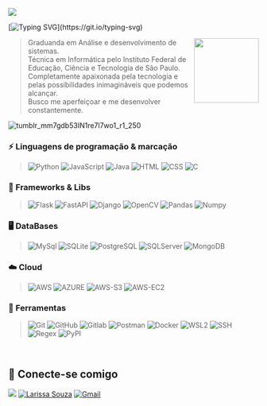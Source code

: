 ![](https://komarev.com/ghpvc/?username=aloStawi&color=eec132)

[![Typing SVG](https://readme-typing-svg.demolab.com?font=Fira+Code&pause=1000&color=EEC132&background=FF111100&center=true&vCenter=true&width=1000&height=80&lines=Hello%2C+my+name+is+Isabelle!)](https://git.io/typing-svg)

<div align="right">
<img src="https://github.com/user-attachments/assets/d656c812-2bfd-4d08-ac84-6407a4847c8b" width='130px' align='right'>
</div>

<div align="left" width='10px'>
<blockquote>Graduanda em Análise e desenvolvimento de sistemas. <br>Técnica em Informática pelo Instituto Federal de Educação, Ciência e Tecnologia de São Paulo. <br>Completamente apaixonada pela tecnologia e pelas possíbilidades inimagináveis que podemos alcançar. <br>Busco me aperfeiçoar e me desenvolver constantemente.</blockquote>
</div>

![tumblr_mm7gdb53IN1re7l7wo1_r1_250](https://github.com/user-attachments/assets/0020e81f-1a0c-448a-b02c-9419d61d53ee&center=true&vCenter=true)

### ⚡ Linguagens de programação & marcação

> ![Python](https://img.shields.io/badge/-Python-181717?&logo=Python&logoColor=eec132) ![JavaScript](https://img.shields.io/badge/-JavaScript-181717?&logo=JavaScript&logoColor=eec132) ![Java](https://img.shields.io/badge/-JAVA-181717?&logo=java&logoColor=eec132) ![HTML](https://img.shields.io/badge/-HTML-181717?&logo=HTML5&logoColor=eec132) ![CSS](https://img.shields.io/badge/-CSS-181717?&logo=css3&logoColor=eec132) ![C](https://img.shields.io/badge/-C-181717?&logo=c3&logoColor=eec132)

### 🤖 Frameworks & Libs

> ![Flask](https://img.shields.io/badge/-Flask-181717?&logo=Flask&logoColor=eec132) ![FastAPI](https://img.shields.io/badge/-FastAPI-181717?&logo=FastAPI&logoColor=eec132) ![Django](https://img.shields.io/badge/-Django-181717?&logo=Django&logoColor=eec132) ![OpenCV](https://img.shields.io/badge/-OpenCV-181717?&logo=OpenCV&logoColor=eec132) ![Pandas](https://img.shields.io/badge/-Pandas-181717?&logo=Pandas&logoColor=eec132) ![Numpy](https://img.shields.io/badge/-Numpy-181717?&logo=Numpy&logoColor=eec132)

### 🖥 DataBases

> ![MySql](https://img.shields.io/badge/-MySql-181717?&logo=MySQL&logoColor=eec132) ![SQLite](https://img.shields.io/badge/-SQLite-181717?&logo=sqlite&logoColor=eec132) ![PostgreSQL](https://img.shields.io/badge/-PostgreSQL-181717?&logo=postgresql&logoColor=eec132) ![SQLServer](https://img.shields.io/badge/-SQLServer-181717?&logo=Microsoft+SQL+Server&logoColor=eec132) ![MongoDB](https://img.shields.io/badge/-MongoDB-181717?&logo=mongodb&logoColor=eec132)

### ☁️ Cloud

> ![AWS](https://img.shields.io/badge/-AWS-181717?&logo=Amazon-AWS&logoColor=eec132) ![AZURE](https://img.shields.io/badge/-AZURE-181717?&logo=Microsoft-Azure&logoColor=eec132) ![AWS-S3](https://img.shields.io/badge/-AWS_S3-181717?&logo=AMAZON-S3&logoColor=eec132) ![AWS-EC2](https://img.shields.io/badge/-AWS_EC2-181717?&logo=AMAZON-EC2&logoColor=eec132)

### 🧰 Ferramentas

> ![Git](https://img.shields.io/badge/-Git-181717?&logo=git&logoColor=eec132) ![GitHub](https://img.shields.io/badge/-GitHub-181717?&logo=GitHub&logoColor=eec132) ![Gitlab](https://img.shields.io/badge/-GitLab-181717?&logo=GitLab&logoColor=eec132) ![Postman](https://img.shields.io/badge/-Postman-181717?&logo=Postman&logoColor=eec132) ![Docker](https://img.shields.io/badge/-Docker-181717?&logo=Docker&logoColor=eec132) ![WSL2](https://img.shields.io/badge/-WSL2-181717?&logo=microsoft&logoColor=eec132) ![SSH](https://img.shields.io/badge/-SSH-181717?&logo=GNU+Bash&logoColor=eec132) ![Regex](https://img.shields.io/badge/-Regex-181717?&logoColor=eec132)  ![PyPI](https://img.shields.io/badge/-PyPI-181717?&logo=PyPI&logoColor=eec132)
  
  <br>
  
 ## 📱 Conecte-se comigo
<a href="https://www.linkedin.com/in/isabelle-nascimento-508b901b3/" target="_blank"><img src="https://img.shields.io/badge/-LinkedIn-%230077B5?style=for-the-badge&logo=linkedin&logoColor=white" target="_blank"></a>
<a href="https://instagram.com/yWitiza" target="_blank"><img src="https://img.shields.io/badge/-Instagram-DD2A7B?style=for-the-badge&logo=instagram&logoColor=white" alt =" Larissa Souza " target="_blank"></a>
[![Gmail](https://img.shields.io/badge/Gmail-D14836?style=for-the-badge&logo=gmail&logoColor=white)](mailto:isabelle.nascimento428@gmail.com?subject=Olá!&body=) 
 
<!-- <br><br>
<div align = "center">
 
![Snake animation](https://github.com/AloStawi/AloStawi/blob/output/github-contribution-grid-snake.svg)
  
</div>
-->

<!--
**AloStawi/AloStawi** is a ✨ _special_ ✨ repository because its `README.md` (this file) appears on your GitHub profile.

Here are some ideas to get you started:

- 🔭 I’m currently working on ...
- 🌱 I’m currently learning ...
- 👯 I’m looking to collaborate on ...
- 🤔 I’m looking for help with ...
- 💬 Ask me about ...
- 📫 How to reach me: ...
- 😄 Pronouns: ...
- ⚡ Fun fact: ...
-->
